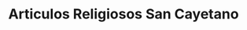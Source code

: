 ---
title: "Articulos Religiosos San Cayetano"
url: /lakewood/articulos-religiosos-san-cayetano/
shop: religion
---